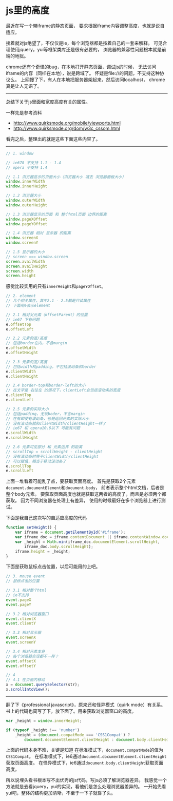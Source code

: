 <!--
Title: javascript 获取页面高度
Category: programming
Tag: tips javascript
-->

# js里的高度

最近在写一个带iframe的静态页面，
要求根据iframe内容调整高度，也就是说自适应。

接着就对js绝望了，不仅仅是ie，每个浏览器都是按着自己的一套来解释。
可见合理使用jquery，yui等框架类库还是很有必要的，
浏览器的兼容性问题根本就是前端的地狱。

chrome还有个奇怪的bug，在本地打开静态页面，调试js的时候，
无法访问iframe的内容（同样在本地），说是跨域了。
怀疑是file://的问题，不支持这种协议么。
上网搜了下，有人在本地把服务器架起来，然后访问localhost，
chrome真是让人无语了。

------

总结下关于js里面和宽度高度有关的属性。

一样先是参考资料

+ <http://www.quirksmode.org/mobile/viewports.html>
+ <http://www.quirksmode.org/dom/w3c_cssom.html>

看完之后，整理出的就是这些下面这些内容了。

------

```javascript
// 1. window

// ie678 不支持 1.1 - 1.4
// opera 不支持 1.4

// 1.1 浏览器显示的页面大小（浏览器大小 减去 浏览器面板大小）
window.innerWidth
window.innerHeight

// 1.2 浏览器大小
window.outerWidth
window.outerHeight

// 1.3 浏览器显示的页面 和 整个html页面 边界的距离
window.pageXOffset
window.pageYOffset

// 1.4 浏览器 相对 显示器 的距离
window.screenX
window.screenY

// 1.5 显示器的大小
// screen === window.screen
screen.availWidth
screen.availHeight
screen.width
screen.height
```
感觉比较实用的只有`innerHeight`和`pageYOffset`。

```javascript
// 2. element
// 几个相关属性，其中2.1 - 2.5都是只读属性
// 下面用e表示element

// 2.1 相对父元素（offsetParent）的位置
// ie67 下有问题
e.offsetTop
e.offsetLeft

// 2.2 元素的宽/高度
// 包括border在内，不含margin
e.offsetWidth
e.offsetHeight

// 2.3 元素的宽/高度
// 包括width和padding，不包括滚动条和border
e.clientWidth
e.clientHeight

// 2.4 border-top和border-left的大小
// 在文字是 右往左 的情况下，clientLeft会包括滚动条的宽度
e.clientTop
e.clientLeft

// 2.5 元素的实际大小
// 包括padding，无视boder，不含margin
// 在有即使有滚动条，也是返回元素的实际大小
// 没有滚动条就和clientWidth/clientHeight一样了
// ie67 和 opera10.6以下 可能有问题
e.scrollWidth
e.scrollHeight

// 2.6 元素可见部分 和 元素边界 的距离
// scrollTop = scrollHeight - clientHeight
// 没有滚动条时等于clientWidth/clientHeight
// 可以赋值，相当于移动滚动条了
e.scrollTop
e.scrollLeft
```

上面一堆看着可能乱了点，要获取页面高度。
首先是获取2个元素`document.documentElement`和`document.body`，
前者表示整个html文档，后者是整个body元素。
要获取页面高度也就是获取这两者的高度了，而且是必须两个都获取。
因为不同浏览器在处理上有差异，
使用的时候最好在多个浏览器上进行测试。

下面是我自己这次写的自适应高度的代码

```javascript
function setHeight() {
    var iframe = document.getElementById('#iframe');
    var iframe_doc = iframe.contentDocument || iframe.contentWindow.document;
    var _height = Math.min(iframe_doc.documentElement.scrollHeight,
        iframe_doc.body.scrollHeight);
    iframe.height = _height;
}
```

下面是获取鼠标点击位置，以后可能用的上吧。

```javascript
// 3. mouse event
// 鼠标点击的位置

// 3.1 相对整个html
// ie不支持
event.pageX
event.pageY

// 3.2 相对浏览器窗口
event.clientX
event.clientY

// 3.3 相对显示器
event.screenX
event.screenY

// 3.4 相对元素本身
// 各个浏览器实现都不一样？
event.offsetX
event.offsetY

// 4
// 4.1 在页面内移动
x = document.querySelector(str);
x.scrollIntoView();
```

------

翻了下《professional javascript》，原来还和怪异模式（quirk mode）有关系。
书上的代码也简写了下，放下面了。用来获取浏览器窗口的高度。

```javascript
var _height = window.innerHeight;

if (typeof _height !== 'number')
    _height = (document.compatMode === 'CSS1Compat') ?
        document.documentElement.clientHeight : document.body.clientHeight;
```

上面的代码本身不难，关键是知道
在标准模式下，`document.compatMode`的值为`CSS1Compat`。
在标准模式下，ie6通过`document.documentElement.clientHeight`获取页面高度。
在怪异模式下，ie6通过`document.body.clientHeight`获取页面高度。

所以说埋头看书根本写不出优秀的js代码，写js必须了解浏览器差异。
我感觉一个方法就是去看jquery，yui的实现，看他们是怎么处理浏览器差异的。
一开始先看yui吧，整体的结构更加清晰，不至于一下子就昏了头。

